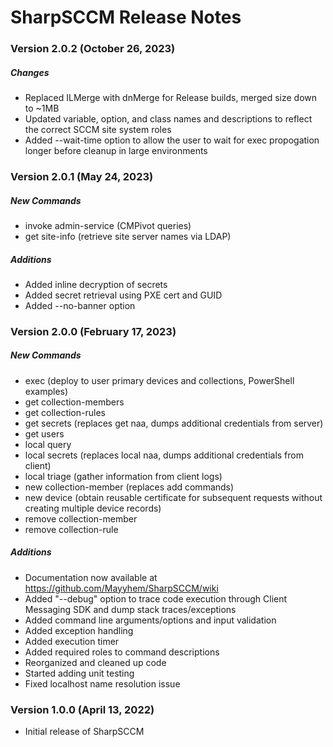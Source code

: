# SharpSCCM Release Notes

### Version 2.0.2 (October 26, 2023)
##### Changes
- Replaced ILMerge with dnMerge for Release builds, merged size down to ~1MB
- Updated variable, option, and class names and descriptions to reflect the correct SCCM site system roles
- Added --wait-time option to allow the user to wait for exec propogation longer before cleanup in large environments

### Version 2.0.1 (May 24, 2023)
##### New Commands
- invoke admin-service (CMPivot queries)
- get site-info (retrieve site server names via LDAP)
##### Additions
- Added inline decryption of secrets
- Added secret retrieval using PXE cert and GUID
- Added --no-banner option

### Version 2.0.0 (February 17, 2023)
##### New Commands
- exec (deploy to user primary devices and collections, PowerShell examples)
- get collection-members
- get collection-rules
- get secrets (replaces get naa, dumps additional credentials from server)
- get users
- local query
- local secrets (replaces local naa, dumps additional credentials from client)
- local triage (gather information from client logs)
- new collection-member (replaces add commands)
- new device (obtain reusable certificate for subsequent requests without creating multiple device records)
- remove collection-member
- remove collection-rule
##### Additions
- Documentation now available at https://github.com/Mayyhem/SharpSCCM/wiki
- Added "--debug" option to trace code execution through Client Messaging SDK and dump stack traces/exceptions
- Added command line arguments/options and input validation
- Added exception handling
- Added execution timer
- Added required roles to command descriptions
- Reorganized and cleaned up code
- Started adding unit testing
- Fixed localhost name resolution issue

### Version 1.0.0 (April 13, 2022)
- Initial release of SharpSCCM

